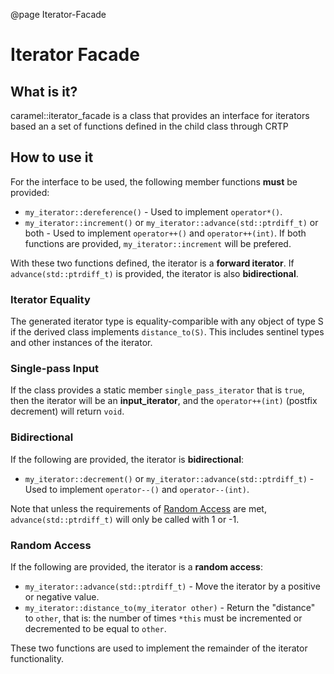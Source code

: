 @page Iterator-Facade

# Iterator Facade

## What is it?

caramel::iterator_facade is a class that provides an interface for iterators based an a set of functions defined in the child
class through CRTP

## How to use it

For the interface to be used, the following member functions **must** be provided:

* `my_iterator::dereference()` - Used to implement `operator*()`.
* `my_iterator::increment()` or `my_iterator::advance(std::ptrdiff_t)` or both - Used to implement `operator++()` and
  `operator++(int)`. If both functions are provided, `my_iterator::increment` will be prefered.

With these two functions defined, the iterator is a **forward iterator**. If `advance(std::ptrdiff_t)` is provided, the
iterator is also **bidirectional**.

### Iterator Equality

The generated iterator type is equality-comparible with any object of type S if the derived class implements 
`distance_to(S)`. This includes sentinel types and other instances of the iterator.

### Single-pass Input

If the class provides a static member `single_pass_iterator` that is `true`, then the iterator will be an 
**input_iterator**, and the `operator++(int)` (postfix decrement) will return `void`.

### Bidirectional

If the following are provided, the iterator is **bidirectional**:

- `my_iterator::decrement()` or `my_iterator::advance(std::ptrdiff_t)` - Used to implement `operator--()` and
  `operator--(int)`.


Note that unless the requirements of [Random Access](#Random-Access) are met, `advance(std::ptrdiff_t)` will only be called with 1 or -1.
  
### Random Access

If the following are provided, the iterator is a **random access**:

- `my_iterator::advance(std::ptrdiff_t)` - Move the iterator by a positive or negative value.
- `my_iterator::distance_to(my_iterator other)` - Return the "distance" to `other`, that is: the number of times
  `*this` must be incremented or decremented to be equal to `other`.
  
These two functions are used to implement the remainder of the iterator functionality.
